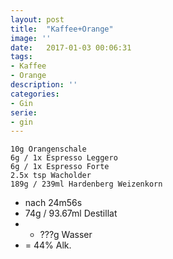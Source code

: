 ```yaml
---
layout: post
title:  "Kaffee+Orange"
image: ''
date:   2017-01-03 00:06:31
tags:
- Kaffee
- Orange 
description: ''
categories:
- Gin
serie: 
- gin
---
```


```
10g Orangenschale
6g / 1x Espresso Leggero
6g / 1x Espresso Forte
2.5x tsp Wacholder
189g / 239ml Hardenberg Weizenkorn
```

* nach 24m56s
* 74g / 93.67ml Destillat
* + ???g Wasser
* = 44% Alk.
